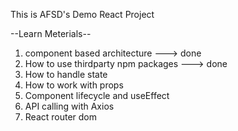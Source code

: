 This is AFSD's Demo React Project

--Learn Meterials--

1. component based architecture ---> done
2. How to use thirdparty npm packages ---> done
3. How to handle state
4. How to work with props
5. Component lifecycle and useEffect
6. API calling with Axios
7. React router dom
